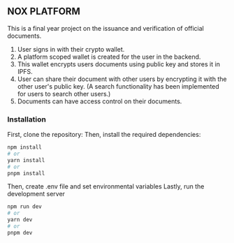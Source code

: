## NOX PLATFORM

This is a final year project on the issuance and verification of official documents. 
1. User signs in with their crypto wallet.
2. A platform scoped wallet is created for the user in the backend.
3. This wallet encrypts users documents using public key and stores it in IPFS.
4. User can share their document with other users by encrypting it with the other user's public key. (A search functionality has been implemented for users to search other users.)
5. Documents can have access control on their documents.

### Installation
First, clone the repository:
Then, install the required dependencies:

```bash
npm install
# or
yarn install
# or
pnpm install
```

Then, create .env file and set environmental variables
Lastly, run the development server

```bash
npm run dev
# or
yarn dev
# or
pnpm dev
```
